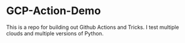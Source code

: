 # GCP-Action-Demo
This is a repo for building out Github Actions and Tricks. I test multiple clouds and multiple versions of Python.
